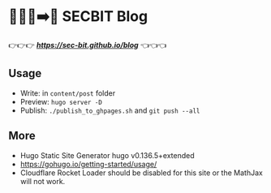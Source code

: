 # 🌈➕🐎➡️🦄 SECBIT Blog

👉👉👉 ***https://sec-bit.github.io/blog*** 👈👈👈

## Usage

- Write: in `content/post` folder
- Preview: `hugo server -D`
- Publish: `./publish_to_ghpages.sh` and `git push --all`

## More

- Hugo Static Site Generator hugo v0.136.5+extended
- https://gohugo.io/getting-started/usage/
- Cloudflare Rocket Loader should be disabled for this site or the MathJax will not work.